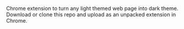 Chrome extension to turn any light themed web page into dark theme. Download or clone this repo and upload as an unpacked extension in Chrome.
